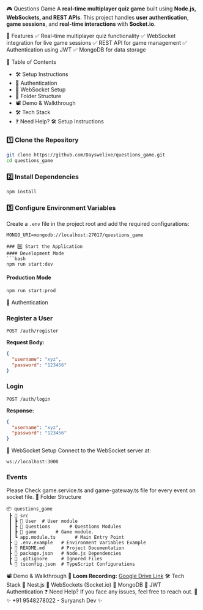 🎮 Questions Game
A **real-time multiplayer quiz game** built using **Node.js, WebSockets, and REST APIs**. This project handles **user authentication**, **game sessions**, and **real-time interactions** with **Socket.io**.

🚀 Features
✅ Real-time multiplayer quiz functionality
✅ WebSocket integration for live game sessions
✅ REST API for game management
✅ Authentication using JWT
✅ MongoDB for data storage

📌 Table of Contents

- 🛠️ Setup Instructions
- 🔑 Authentication
- 📡 WebSocket Setup
- 📂 Folder Structure
- 📽️ Demo & Walkthrough
- 🛠️ Tech Stack
- ❓ Need Help?
  🛠️ Setup Instructions

### 1️⃣ Clone the Repository

```bash
git clone https://github.com/Dayswelive/questions_game.git
cd questions_game
```

### 2️⃣ Install Dependencies

```bash
npm install
```

### 3️⃣ Configure Environment Variables

Create a `.env` file in the project root and add the required configurations:

````env
MONGO_URI=mongodb://localhost:27017/questions_game

### 4️⃣ Start the Application
#### Development Mode
```bash
npm run start:dev
````

#### Production Mode

```bash
npm run start:prod
```

🔑 Authentication

### **Register a User**

```http
POST /auth/register
```

**Request Body:**

```json
{
  "username": "xyz",
  "password": "123456"
}
```

### **Login**

```http
POST /auth/login
```

**Response:**

```json
{
  "username": "xyz",
  "password": "123456"
}
```

📡 WebSocket Setup
Connect to the WebSocket server at:

```ws
ws://localhost:3000
```

### **Events**

Please Check game.service.ts and game-gateway.ts file for every event on socket file.
📂 Folder Structure

```
📦 questions_game
 ┣ 📂 src
 ┃ ┣ 📂 User  # User module
 ┃ ┣ 📂 Questions       # Questions Modules
 ┃ ┣ 📂 game       # Game module.
 ┃ ┗ app.module.ts       # Main Entry Point
 ┣ 📜 .env.example   # Environment Variables Example
 ┣ 📜 README.md      # Project Documentation
 ┣ 📜 package.json   # Node.js Dependencies
 ┣ 📜 .gitignore     # Ignored Files
 ┗ 📜 tsconfig.json  # TypeScript Configurations
```

📽️ Demo & Walkthrough
🎥 **Loom Recording:** [Google Drive Link](https://drive.google.com/file/d/1NJazEo7iCGg0GlC9ICVUEMBo4vwAwr_N/view)
🛠️ Tech Stack
🔹 Nest.js
🔹 WebSockets (Socket.io)
🔹 MongoDB
🔹 JWT Authentication
❓ Need Help?
If you face any issues, feel free to reach out. 🚀
✨ +91 9548278022 - Suryansh Dev ✨
